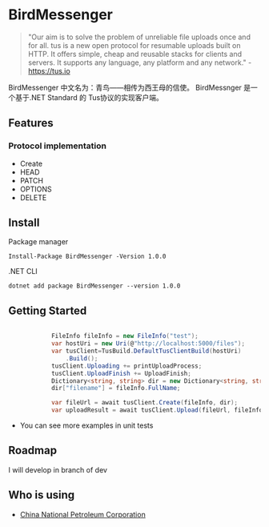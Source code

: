 # BirdMessenger

>"Our aim is to solve the problem of unreliable file uploads once and for all. tus is a new open protocol for resumable uploads built on HTTP. It offers simple, cheap and reusable stacks for clients and servers. It supports any language, any platform and any network." - https://tus.io

BirdMessenger 中文名为：青鸟——相传为西王母的信使。
BirdMessnger 是一个基于.NET Standard 的 Tus协议的实现客户端。

## Features

### Protocol implementation

* Create
* HEAD
* PATCH
* OPTIONS
* DELETE

## Install

Package manager

``Install-Package BirdMessenger -Version 1.0.0``

.NET CLI

``dotnet add package BirdMessenger --version 1.0.0``

## Getting Started

```C#

            FileInfo fileInfo = new FileInfo("test");           
            var hostUri = new Uri(@"http://localhost:5000/files");
            var tusClient=TusBuild.DefaultTusClientBuild(hostUri)
                .Build();
            tusClient.Uploading += printUploadProcess;
            tusClient.UploadFinish += UploadFinish;
            Dictionary<string, string> dir = new Dictionary<string, string>();
            dir["filename"] = fileInfo.FullName;

            var fileUrl = await tusClient.Create(fileInfo, dir);
            var uploadResult = await tusClient.Upload(fileUrl, fileInfo);

```

* You can see more examples in unit tests

## Roadmap

I will develop in branch of dev

## Who is using

* [China National Petroleum Corporation](https://www.cnpc.com.cn/cnpc/index.shtml)